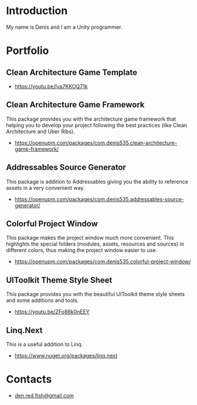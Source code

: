 # Introduction
My name is Denis and I am a Unity programmer.

# Portfolio
## Clean Architecture Game Template
- https://youtu.be/lva7KKOQ71k

## Clean Architecture Game Framework
This package provides you with the architecture game framework that helping you to develop your project following the best practices (like Clean Architecture and Uber Ribs).
- https://openupm.com/packages/com.denis535.clean-architecture-game-framework/

## Addressables Source Generator
This package is addition to Addressables giving you the ability to reference assets in a very convenient way.
- https://openupm.com/packages/com.denis535.addressables-source-generator/

## Colorful Project Window
This package makes the project window much more convenient. This highlights the special folders (modules, assets, resources and sources) in different colors, thus making the project window easier to use.
- https://openupm.com/packages/com.denis535.colorful-project-window/

## UIToolkit Theme Style Sheet
This package provides you with the beautiful UIToolkit theme style sheets and some additions and tools.
- https://youtu.be/ZFo88k0nEEY

## Linq.Next
This is a useful addition to Linq.
- https://www.nuget.org/packages/linq.next

# Contacts
- den.red.fish@gmail.com
